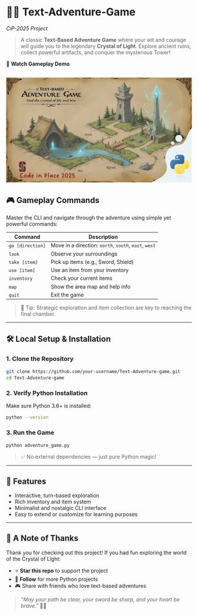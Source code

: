 # 🧙‍♂️ Text-Adventure-Game  
_CiP-2025 Project_  

> A classic **Text-Based Adventure Game** where your wit and courage will guide you to the legendary **Crystal of Light**. Explore ancient ruins, collect powerful artifacts, and conquer the mysterious Tower!

🎥 **Watch Gameplay Demo**  

[![Watch on YouTube](https://raw.githubusercontent.com/mj-awad17/Text-Adventure-game/refs/heads/main/thumbnail.jpg)](https://youtu.be/Fl4xfYYAo8Y)
---

## 🎮 Gameplay Commands

Master the CLI and navigate through the adventure using simple yet powerful commands:

| Command           | Description                              |
|------------------|------------------------------------------|
| `go [direction]` | Move in a direction: `north`, `south`, `east`, `west` |
| `look`           | Observe your surroundings                |
| `take [item]`    | Pick up items (e.g., Sword, Shield)      |
| `use [item]`     | Use an item from your inventory          |
| `inventory`      | Check your current items                 |
| `map`            | Show the area map and help info          |
| `quit`           | Exit the game                            |

> 🧠 Tip: Strategic exploration and item collection are key to reaching the final chamber.

---

## 🛠️ Local Setup & Installation

### 1. Clone the Repository
```bash
git clone https://github.com/your-username/Text-Adventure-game.git
cd Text-Adventure-game
````

### 2. Verify Python Installation

Make sure Python 3.6+ is installed:

```bash
python --version
```

### 3. Run the Game

```bash
python adventure_game.py
```

> ✅ No external dependencies — just pure Python magic!

---

## 🌟 Features

* Interactive, turn-based exploration
* Rich inventory and item system
* Minimalist and nostalgic CLI interface
* Easy to extend or customize for learning purposes

---

## 🙌 A Note of Thanks

Thank you for checking out this project!
If you had fun exploring the world of the Crystal of Light:

* ⭐ **Star this repo** to support the project
* 👤 **Follow** for more Python projects
* 🎮 Share with friends who love text-based adventures

> *“May your path be clear, your sword be sharp, and your heart be brave.”* 🧭✨
